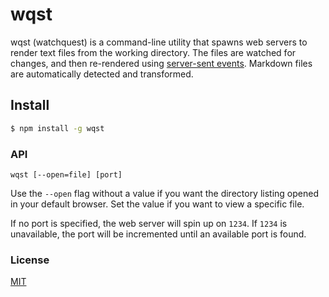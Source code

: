 # wqst
wqst (watchquest) is a command-line utility that spawns web servers to render text files from the working directory. The files are watched for changes, and then re-rendered using [server-sent events](https://developer.mozilla.org/en-US/docs/Server-sent_events/Using_server-sent_events). Markdown files are automatically detected and transformed.

## Install
``` sh
$ npm install -g wqst
```

### API
`wqst [--open=file] [port]`

Use the `--open` flag without a value if you want the directory listing opened in your default browser. Set the value if you want to view a specific file.

If no port is specified, the web server will spin up on `1234`. If `1234` is unavailable, the port will be incremented until an available port is found.

### License
[MIT](http://opensource.org/licenses/MIT)
